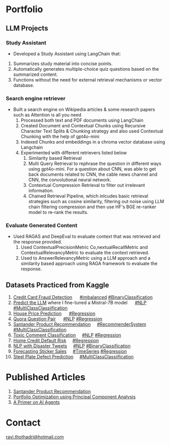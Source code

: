 <!-- https://rthothad01.github.io/portfolio/ -->
# Portfolio

## LLM Projects
### Study Assistant
- Developed a Study Assistant using LangChain that:
1. Summarizes study material into concise points.
2. Automatically generates multiple-choice quiz questions based on the summarized content.
3. Functions without the need for external retrieval mechanisms or vector database.


### Search engine retriever
- Built a search engine on Wikipedia articles & some research papers such as Attention is all you need
	1. Processed both text and PDF documents using LangChain
	2. Created Document and Contextual Chunks using Recursive Character Text Splits & Chunking strategy and also used Contextual Chunking with the help of gpt4o-mini
	3. Indexed Chunks and embeddings in a chroma vector database using Langchain
	4. Experimented with different retrievers listed below
		1. Similarity based Retrieval
		2. Multi Query Retrieval to rephrase the question in different ways using gpt4o-mini. For a question about CNN, was able to get back documents related to CNN, the cable news channel and CNN, the convolutional neural network.
		3. Contextual Compression Retrieval to filter out irrelevant information.
		4. Chained Retrieval Pipeline, which inlcudes basic retrieval strategies such as cosine similarity, filtering out noise using LLM chain filtering compression and then use HF's BGE re-ranker model to re-rank the results.

### Evaluate Generated Content
- Used RAGAS and DeepEval to evaluate context that was retrieved and the response provided.
	1. Used ContextualPrecisionMetric Co,nextualRecallMetric and ContextualRelevancyMetric to evaluate the context retrieved.
	2. Used to AnswerRelevancyMetric using a LLM approach and a similarity based approach using RAGA framework to evaluate the response.
	
## Datasets Practiced from Kaggle
1. [Credit Card Fraud Detection](https://www.kaggle.com/datasets/mlg-ulb/creditcardfraud) &nbsp;&nbsp;&nbsp;&nbsp; 	[#imbalanced]() [#BinaryClassification]()
2. [Predict the LLM](https://www.kaggle.com/competitions/h2oai-predict-the-llm) where I fine-tuned a Mistral-7B model &nbsp;&nbsp;&nbsp;&nbsp; 	[#NLP]() [#MultiClassClassiification]()
3. [House Price Prediction](https://www.kaggle.com/competitions/house-prices-advanced-regression-techniques) &nbsp;&nbsp;&nbsp;&nbsp;	[#Regression]()
4. [Quora Question Pair](https://www.kaggle.com/competitions/quora-question-pairs) &nbsp;&nbsp;&nbsp;&nbsp; [#NLP]() [#Regression]()
5. [Santander Product Recommendation](https://www.kaggle.com/c/santander-product-recommendation) &nbsp;&nbsp;&nbsp;&nbsp;[#RecommenderSystem]() [#MultiClassClassification]()
6. [Toxic Comment Classification](https://www.kaggle.com/competitions/jigsaw-multilingual-toxic-comment-classification/overview) &nbsp;&nbsp;&nbsp;&nbsp;[#NLP]() [#Regression]()
7. [Home Credit Default Risk](https://www.kaggle.com/competitions/home-credit-default-risk) &nbsp;&nbsp;&nbsp;&nbsp;[#Regression]()
8. [NLP with Disaster Tweets](https://www.kaggle.com/competitions/nlp-getting-started) &nbsp;&nbsp;&nbsp;&nbsp;[#NLP]() [#BinaryClassification]()
9. [Forecasting Sticker Sales](https://www.kaggle.com/competitions/playground-series-s5e1) &nbsp;&nbsp;&nbsp;&nbsp;[#TimeSeries]() [#Regression]()
10. [Steel Plate Defect Prediction](https://www.kaggle.com/competitions/playground-series-s4e3) &nbsp;&nbsp;&nbsp;&nbsp;[#MultiClassClassiification]()

# Published Articles
1. [Santander Product Recommendation](https://medium.com/@ravitee/santander-product-recommendation-ee4122d15072)
2. [Portfolio Optimization using Principal Component Analysis](https://medium.com/@ravitee/portfolio-optimization-using-principal-component-analysis-923f102a8a47)
3. [A Primer on AI Agents](https://medium.com/@ravitee/a-primer-about-ai-agents-1e34f6dc7a4d)

# Contact
ravi.thothadri@hotmail.com